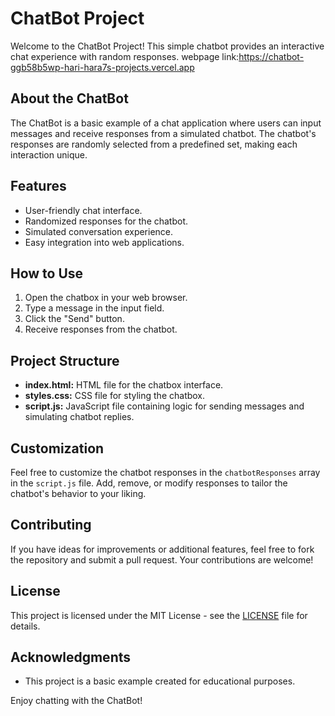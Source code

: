 # ChatBot Project

Welcome to the ChatBot Project! This simple chatbot provides an interactive chat experience with random responses.
webpage link:https://chatbot-ggb58b5wp-hari-hara7s-projects.vercel.app

## About the ChatBot

The ChatBot is a basic example of a chat application where users can input messages and receive responses from a simulated chatbot. The chatbot's responses are randomly selected from a predefined set, making each interaction unique.

## Features

- User-friendly chat interface.
- Randomized responses for the chatbot.
- Simulated conversation experience.
- Easy integration into web applications.

## How to Use

1. Open the chatbox in your web browser.
2. Type a message in the input field.
3. Click the "Send" button.
4. Receive responses from the chatbot.

## Project Structure

- **index.html:** HTML file for the chatbox interface.
- **styles.css:** CSS file for styling the chatbox.
- **script.js:** JavaScript file containing logic for sending messages and simulating chatbot replies.

## Customization

Feel free to customize the chatbot responses in the `chatbotResponses` array in the `script.js` file. Add, remove, or modify responses to tailor the chatbot's behavior to your liking.

## Contributing

If you have ideas for improvements or additional features, feel free to fork the repository and submit a pull request. Your contributions are welcome!

## License

This project is licensed under the MIT License - see the [LICENSE](LICENSE) file for details.

## Acknowledgments

- This project is a basic example created for educational purposes.

Enjoy chatting with the ChatBot!

